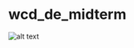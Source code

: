 # wcd_de_midterm

![alt text](https://s3.amazonaws.com/weclouddata/images/data_engineer/architecture1.png)

